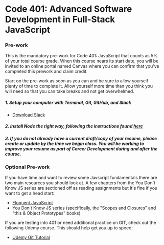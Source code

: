 # Code 401: Advanced Software Development in Full-Stack JavaScript

### Pre-work

This is the mandatory pre-work for Code 401: JavaScript that counts as 5% of your total course grade. When this course nears its start date, you will be invited to an online portal named Canvas where you can confirm that you've completed this prework and claim credit.

Start on the pre-work as soon as you can and be sure to allow yourself plenty of time to complete it. Allow yourself more time than you think you will need so that you can take breaks and not get overwhelmed.

##### 1. Setup your computer with Terminal, Git, GitHub, and Slack
- [Download Slack](https://slack.com/downloads/osx)

##### 2. Install Node the right way, following the instructions found [here](https://github.com/codefellows/code-401-JS-prework/blob/master/install-node.md)

##### 3. If you do not already have a current draft/copy of your resume, please create or update by the time we begin class. You will be working to improve your resume as part of Career Development during and after the course.

### Optional Pre-work
If you have time and want to review some Javscript fundamentals there are two main resources you should look at.  A few chapters from the You Don't Know JS series are sectioned off as reading assignments but it's fine if you want to get a head start:
- [Eloquent JavaScript](http://eloquentjavascript.net/)
- [You Don't Know JS series](https://github.com/getify/You-Dont-Know-JS) (specifically, the "Scopes and Closures" and "this & Object Prototypes" books)

If you are testing into 401 or need additional practice on GIT, check out the following Udemy course.  This should help get you up to speed:
- [Udemy Git Tutorial](https://blog.udemy.com/git-tutorial-a-comprehensive-guide/)
